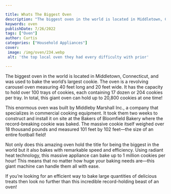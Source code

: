 ```yaml
---

title: Whats The Biggest Oven
description: "The biggest oven in the world is located in Middletown, Connecticut, and was used to bake the world’s largest cookie. The oven is ...learn about it in this post"
keywords: oven
publishDate: 7/26/2022
tags: ["Oven"]
author: Curtis
categories: ["Household Appliances"]
cover: 
 image: /img/oven/234.webp
 alt: 'the top local oven they had every difficulty with prior'

---
```


The biggest oven in the world is located in Middletown, Connecticut, and was used to bake the world’s largest cookie. The oven is a revolving carousel oven measuring 40 feet long and 20 feet wide. It has the capacity to hold over 100 trays of cookies, each containing 17 dozen or 204 cookies per tray. In total, this giant oven can hold up to 20,800 cookies at one time! 

This enormous oven was built by Middleby Marshall Inc., a company that specializes in commercial cooking equipment. It took them two weeks to construct and install it on site at the Bakers of Bloomfield Bakery where the record-breaking cookie was baked. The massive cookie itself weighed over 18 thousand pounds and measured 101 feet by 102 feet—the size of an entire football field! 

Not only does this amazing oven hold the title for being the biggest in the world but it also bakes with remarkable speed and efficiency. Using radiant heat technology, this massive appliance can bake up to 1 million cookies per hour! This means that no matter how huge your baking needs are—this giant machine can handle them all with ease. 

If you’re looking for an efficient way to bake large quantities of delicious treats then look no further than this incredible record-holding beast of an oven!
